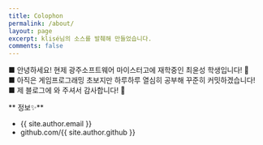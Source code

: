 ```yaml
---
title: Colophon
permalink: /about/
layout: page
excerpt: klisé님의 소스를 발췌해 만들었습니다.
comments: false
---
```

■ 안녕하세요! 현제 광주소프트웨어 마이스터고에 재학중인 최윤성 학생입니다! 🤗 <br>
■ 아직은 게임프로그래밍 초보지만 하루하루 열심히 공부해 꾸준히 커밋하겠습니다! <br>
■ 제 블로그에 와 주셔서 감사합니다! 🏃<br>

** 정보✨**

- {{ site.author.email }}
- github.com/{{ site.author.github }}
